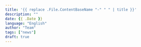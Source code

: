 ```yaml
---
title: '{{ replace .File.ContentBaseName "-" " " | title }}'
description: ""
date: {{ .Date }}
language: "English"
author: "Team"
tags: ["news"]
draft: true
---
```

